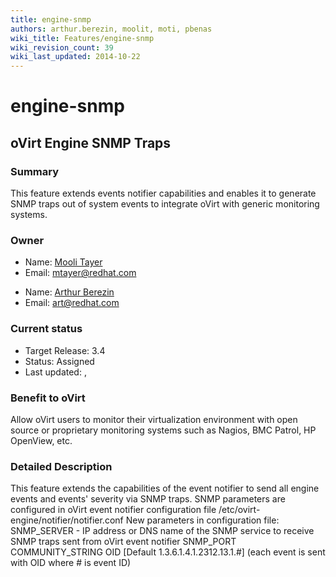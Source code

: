 ```yaml
---
title: engine-snmp
authors: arthur.berezin, moolit, moti, pbenas
wiki_title: Features/engine-snmp
wiki_revision_count: 39
wiki_last_updated: 2014-10-22
---
```


# engine-snmp

## oVirt Engine SNMP Traps

### Summary

This feature extends events notifier capabilities and enables it to generate SNMP traps out of system events to integrate oVirt with generic monitoring systems.

### Owner

*   Name: [Mooli Tayer](User:mtayer)
*   Email: <mtayer@redhat.com>

<!-- -->

*   Name: [Arthur Berezin](User:aberezin)
*   Email: <art@redhat.com>

### Current status

*   Target Release: 3.4
*   Status: Assigned
*   Last updated: ,

### Benefit to oVirt

Allow oVirt users to monitor their virtualization environment with open source or proprietary monitoring systems such as Nagios, BMC Patrol, HP OpenView, etc.

### Detailed Description

This feature extends the capabilities of the event notifier to send all engine events and events' severity via SNMP traps.
SNMP parameters are configured in oVirt event notifier configuration file /etc/ovirt-engine/notifier/notifier.conf
 New parameters in configuration file:
SNMP_SERVER - IP address or DNS name of the SNMP service to receive SNMP traps sent from oVirt event notifier
SNMP_PORT
COMMUNITY_STRING
OID [Default 1.3.6.1.4.1.2312.13.1.#] (each event is sent with OID where # is event ID)
